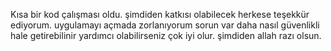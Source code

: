 Kısa bir kod çalışması oldu. şimdiden katkısı olabilecek herkese teşekkür ediyorum. uygulamayı açmada zorlanıyorum sorun var daha nasıl güvenlikli hale getirebilinir yardımcı olabilirseniz çok iyi olur. şimdiden allah razı olsun.  

